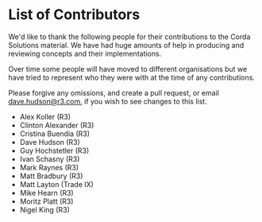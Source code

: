 # List of Contributors

We'd like to thank the following people for their contributions to the Corda
Solutions material.  We have had huge amounts of help in producing and reviewing
concepts and their implementations.

Over time some people will have moved to different organisations but we have
tried to represent who they were with at the time of any contributions.

Please forgive any omissions, and create a pull request, or email <dave.hudson@r3.com>,
if you wish to see changes to this list.

* Alex Koller (R3)
* Clinton Alexander (R3)
* Cristina Buendia (R3)
* Dave Hudson (R3)
* Guy Hochstetler (R3)
* Ivan Schasny (R3)
* Mark Raynes (R3)
* Matt Bradbury (R3)
* Matt Layton (Trade IX)
* Mike Hearn (R3)
* Moritz Platt (R3)
* Nigel King (R3)

